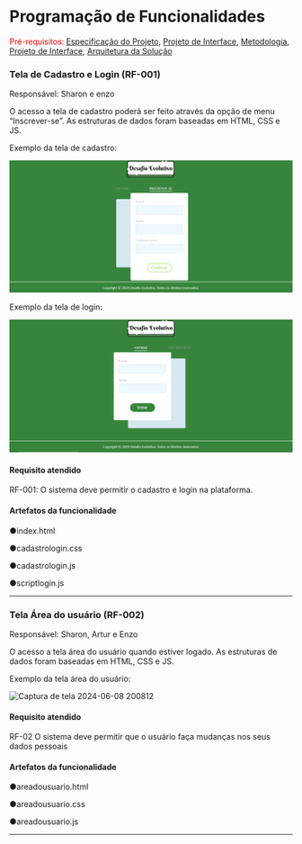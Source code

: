 # Programação de Funcionalidades

<span style="color:red">Pré-requisitos: <a href="2-Especificação do Projeto.md"> Especificação do Projeto</a></span>, <a href="3-Projeto de Interface.md"> Projeto de Interface</a>, <a href="4-Metodologia.md"> Metodologia</a>, <a href="3-Projeto de Interface.md"> Projeto de Interface</a>, <a href="5-Arquitetura da Solução.md"> Arquitetura da Solução</a>

### Tela de Cadastro e Login (RF-001)

Responsável: Sharon e enzo

O acesso a tela de cadastro poderá ser feito através da opção de menu “Inscrever-se”. As estruturas de dados foram baseadas em HTML, CSS e JS.

Exemplo da tela de cadastro: 


![Untitled Diagram-Page-1 drawio](img/Tela-Cadastro.png)


Exemplo da tela de login: 

![Untitled Diagram-Page-1 drawio](img/Tela-Login.png)

#### Requisito atendido

RF-001: O sistema deve permitir o cadastro e login na plataforma.


#### Artefatos da funcionalidade

●index.html

●cadastrologin.css

●cadastrologin.js

●scriptlogin.js
<hr>

### Tela Área do usuário (RF-002)

Responsável: Sharon, Artur e Enzo

O acesso a tela área do usuário quando estiver logado. As estruturas de dados foram baseadas em HTML, CSS e JS.

Exemplo da tela área do usuário: 


![Captura de tela 2024-06-08 200812](https://github.com/ICEI-PUC-Minas-PMV-ADS/pmv-ads-2024-e1-proj-web-t15-desafio-evolutivo/assets/166241111/42ab0ff6-6e6f-48dd-8fec-0afe3b8d061a)



#### Requisito atendido

RF-02	O sistema deve permitir que o usuário faça mudanças nos seus dados pessoais


#### Artefatos da funcionalidade

●areadousuario.html

●areadousuario.css

●areadousuario.js
<hr>
